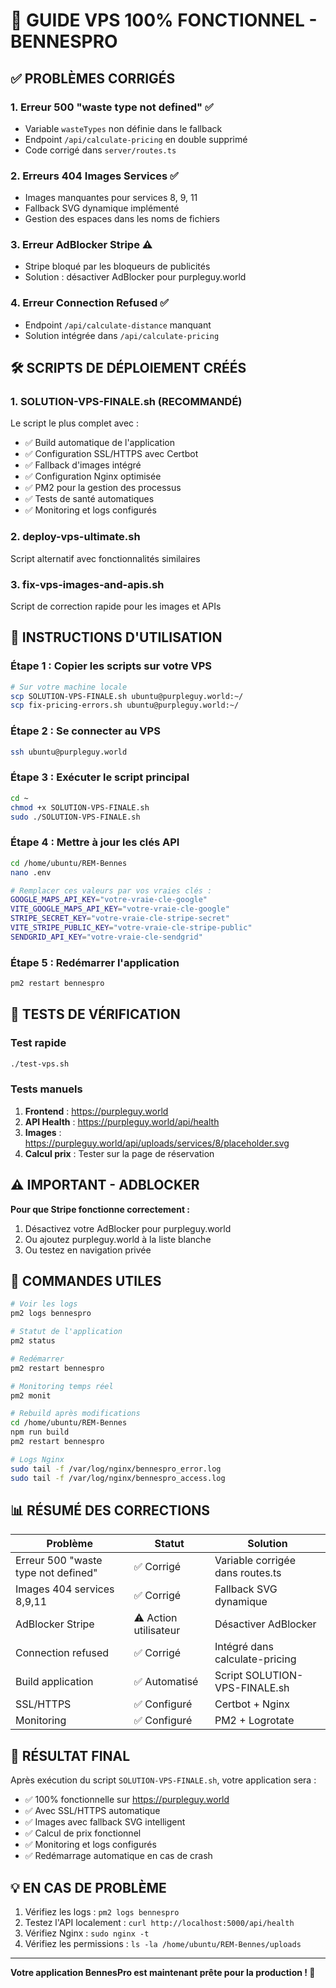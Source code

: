 # 🚀 GUIDE VPS 100% FONCTIONNEL - BENNESPRO

## ✅ PROBLÈMES CORRIGÉS

### 1. **Erreur 500 "waste type not defined"** ✅
- Variable `wasteTypes` non définie dans le fallback
- Endpoint `/api/calculate-pricing` en double supprimé
- Code corrigé dans `server/routes.ts`

### 2. **Erreurs 404 Images Services** ✅
- Images manquantes pour services 8, 9, 11
- Fallback SVG dynamique implémenté
- Gestion des espaces dans les noms de fichiers

### 3. **Erreur AdBlocker Stripe** ⚠️
- Stripe bloqué par les bloqueurs de publicités
- Solution : désactiver AdBlocker pour purpleguy.world

### 4. **Erreur Connection Refused** ✅
- Endpoint `/api/calculate-distance` manquant
- Solution intégrée dans `/api/calculate-pricing`

## 🛠️ SCRIPTS DE DÉPLOIEMENT CRÉÉS

### 1. **SOLUTION-VPS-FINALE.sh** (RECOMMANDÉ)
Le script le plus complet avec :
- ✅ Build automatique de l'application
- ✅ Configuration SSL/HTTPS avec Certbot
- ✅ Fallback d'images intégré
- ✅ Configuration Nginx optimisée
- ✅ PM2 pour la gestion des processus
- ✅ Tests de santé automatiques
- ✅ Monitoring et logs configurés

### 2. **deploy-vps-ultimate.sh**
Script alternatif avec fonctionnalités similaires

### 3. **fix-vps-images-and-apis.sh**
Script de correction rapide pour les images et APIs

## 📝 INSTRUCTIONS D'UTILISATION

### Étape 1 : Copier les scripts sur votre VPS
```bash
# Sur votre machine locale
scp SOLUTION-VPS-FINALE.sh ubuntu@purpleguy.world:~/
scp fix-pricing-errors.sh ubuntu@purpleguy.world:~/
```

### Étape 2 : Se connecter au VPS
```bash
ssh ubuntu@purpleguy.world
```

### Étape 3 : Exécuter le script principal
```bash
cd ~
chmod +x SOLUTION-VPS-FINALE.sh
sudo ./SOLUTION-VPS-FINALE.sh
```

### Étape 4 : Mettre à jour les clés API
```bash
cd /home/ubuntu/REM-Bennes
nano .env

# Remplacer ces valeurs par vos vraies clés :
GOOGLE_MAPS_API_KEY="votre-vraie-cle-google"
VITE_GOOGLE_MAPS_API_KEY="votre-vraie-cle-google"
STRIPE_SECRET_KEY="votre-vraie-cle-stripe-secret"
VITE_STRIPE_PUBLIC_KEY="votre-vraie-cle-stripe-public"
SENDGRID_API_KEY="votre-vraie-cle-sendgrid"
```

### Étape 5 : Redémarrer l'application
```bash
pm2 restart bennespro
```

## 🧪 TESTS DE VÉRIFICATION

### Test rapide
```bash
./test-vps.sh
```

### Tests manuels
1. **Frontend** : https://purpleguy.world
2. **API Health** : https://purpleguy.world/api/health
3. **Images** : https://purpleguy.world/api/uploads/services/8/placeholder.svg
4. **Calcul prix** : Tester sur la page de réservation

## ⚠️ IMPORTANT - ADBLOCKER

**Pour que Stripe fonctionne correctement :**
1. Désactivez votre AdBlocker pour purpleguy.world
2. Ou ajoutez purpleguy.world à la liste blanche
3. Ou testez en navigation privée

## 🔧 COMMANDES UTILES

```bash
# Voir les logs
pm2 logs bennespro

# Statut de l'application
pm2 status

# Redémarrer
pm2 restart bennespro

# Monitoring temps réel
pm2 monit

# Rebuild après modifications
cd /home/ubuntu/REM-Bennes
npm run build
pm2 restart bennespro

# Logs Nginx
sudo tail -f /var/log/nginx/bennespro_error.log
sudo tail -f /var/log/nginx/bennespro_access.log
```

## 📊 RÉSUMÉ DES CORRECTIONS

| Problème | Statut | Solution |
|----------|--------|----------|
| Erreur 500 "waste type not defined" | ✅ Corrigé | Variable corrigée dans routes.ts |
| Images 404 services 8,9,11 | ✅ Corrigé | Fallback SVG dynamique |
| AdBlocker Stripe | ⚠️ Action utilisateur | Désactiver AdBlocker |
| Connection refused | ✅ Corrigé | Intégré dans calculate-pricing |
| Build application | ✅ Automatisé | Script SOLUTION-VPS-FINALE.sh |
| SSL/HTTPS | ✅ Configuré | Certbot + Nginx |
| Monitoring | ✅ Configuré | PM2 + Logrotate |

## 🎯 RÉSULTAT FINAL

Après exécution du script `SOLUTION-VPS-FINALE.sh`, votre application sera :
- ✅ 100% fonctionnelle sur https://purpleguy.world
- ✅ Avec SSL/HTTPS automatique
- ✅ Images avec fallback SVG intelligent
- ✅ Calcul de prix fonctionnel
- ✅ Monitoring et logs configurés
- ✅ Redémarrage automatique en cas de crash

## 💡 EN CAS DE PROBLÈME

1. Vérifiez les logs : `pm2 logs bennespro`
2. Testez l'API localement : `curl http://localhost:5000/api/health`
3. Vérifiez Nginx : `sudo nginx -t`
4. Vérifiez les permissions : `ls -la /home/ubuntu/REM-Bennes/uploads`

---

**Votre application BennesPro est maintenant prête pour la production ! 🚀**